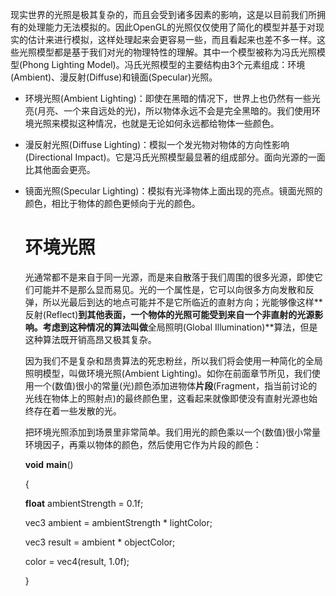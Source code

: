 现实世界的光照是极其复杂的，而且会受到诸多因素的影响，这是以目前我们所拥有的处理能力无法模拟的。因此OpenGL的光照仅仅使用了简化的模型并基于对现实的估计来进行模拟，这样处理起来会更容易一些，而且看起来也差不多一样。这些光照模型都是基于我们对光的物理特性的理解。其中一个模型被称为冯氏光照模型(Phong Lighting Model)。冯氏光照模型的主要结构由3个元素组成：环境(Ambient)、漫反射(Diffuse)和镜面(Specular)光照。

- 环境光照(Ambient Lighting)：即使在黑暗的情况下，世界上也仍然有一些光亮(月亮、一个来自远处的光)，所以物体永远不会是完全黑暗的。我们使用环境光照来模拟这种情况，也就是无论如何永远都给物体一些颜色。

- 漫反射光照(Diffuse Lighting)：模拟一个发光物对物体的方向性影响(Directional Impact)。它是冯氏光照模型最显著的组成部分。面向光源的一面比其他面会更亮。

- 镜面光照(Specular Lighting)：模拟有光泽物体上面出现的亮点。镜面光照的颜色，相比于物体的颜色更倾向于光的颜色。

  # 环境光照

  光通常都不是来自于同一光源，而是来自散落于我们周围的很多光源，即使它们可能并不是那么显而易见。光的一个属性是，它可以向很多方向发散和反弹，所以光最后到达的地点可能并不是它所临近的直射方向；光能够像这样**反射(Reflect)**到其他表面，一个物体的光照可能受到来自一个非直射的光源影响。考虑到这种情况的算法叫做**全局照明(Global Illumination)**算法，但是这种算法既开销高昂又极其复杂。

  因为我们不是复杂和昂贵算法的死忠粉丝，所以我们将会使用一种简化的全局照明模型，叫做环境光照(Ambient Lighting)。如你在前面章节所见，我们使用一个(数值)很小的常量(光)颜色添加进物体**片段**(Fragment，指当前讨论的光线在物体上的照射点)的最终颜色里，这看起来就像即使没有直射光源也始终存在着一些发散的光。

  把环境光照添加到场景里非常简单。我们用光的颜色乘以一个(数值)很小常量环境因子，再乘以物体的颜色，然后使用它作为片段的颜色：

  **void** **main**()

   {   

   **float** ambientStrength = 0.1f;    

  vec3 ambient = ambientStrength * lightColor;    

  vec3 result = ambient * objectColor;   

   color = vec4(result, 1.0f); 

  }